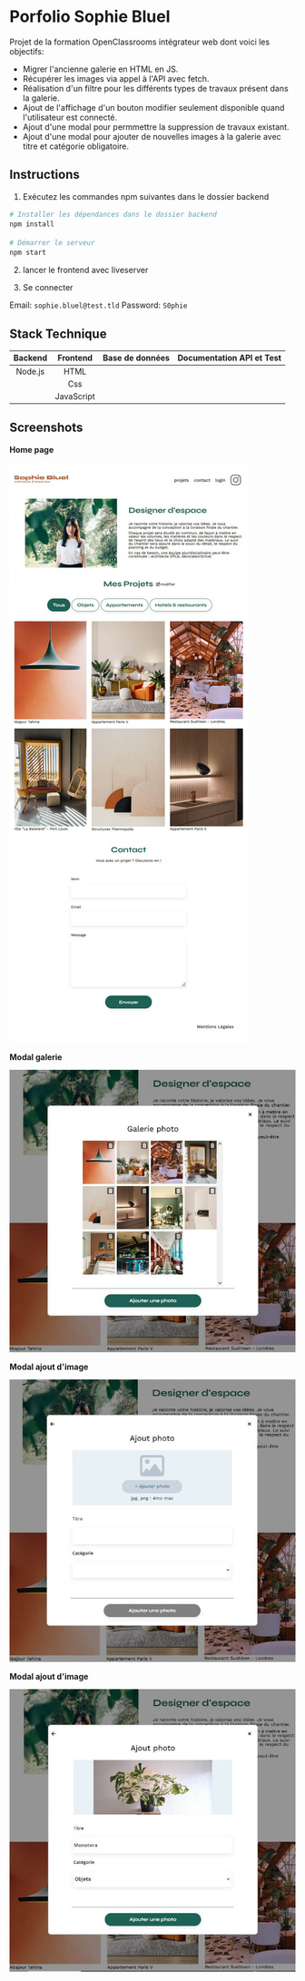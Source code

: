 # Porfolio Sophie Bluel

Projet de la formation OpenClassrooms intégrateur web dont voici les objectifs:

- Migrer l'ancienne galerie en HTML en JS.
- Récupérer les images via appel à l'API avec fetch.
- Réalisation d'un filtre pour les différents types de travaux présent dans la galerie.
- Ajout de l'affichage d'un bouton modifier seulement disponible quand l'utilisateur est connecté.
- Ajout d'une modal pour permmettre la suppression de travaux existant.
- Ajout d'une modal pour ajouter de nouvelles images à la galerie avec titre et catégorie obligatoire.

## Instructions

1. Exécutez les commandes npm suivantes dans le dossier backend

```bash
# Installer les dépendances dans le dossier backend
npm install

# Démarrer le serveur
npm start

```

2. lancer le frontend avec liveserver

3. Se connecter

Email: `sophie.bluel@test.tld`
Password: `S0phie`

## Stack Technique

| Backend | Frontend | Base de données | Documentation API et Test |
|:-------:|:--------:|:---------------:|:-------------------------:|
| Node.js |   HTML   |                 |                   |
|         |   Css    |               |                     |
|         |   JavaScript  |               |                     |

## Screenshots

**Home page**

![Porfolio Sophie Bluel home page](https://github.com/Yelhie/Sophie_Bluel/blob/master/screenshot/sophiebluel_23162036.jpg)

**Modal galerie**

![Porfolio Sophie Bluel modal galerie](https://github.com/Yelhie/Sophie_Bluel/blob/master/screenshot/sophiebluel_23162053.jpg)

**Modal ajout d'image**

![Porfolio Sophie Bluel modal ajout d'image](https://github.com/Yelhie/Sophie_Bluel/blob/master/screenshot/sophiebluel_23162112.jpg)

**Modal ajout d'image**

![Porfolio Sophie Bluel modal ajout d'image](https://github.com/Yelhie/Sophie_Bluel/blob/master/screenshot/sophiebluel_23162152.jpg)
